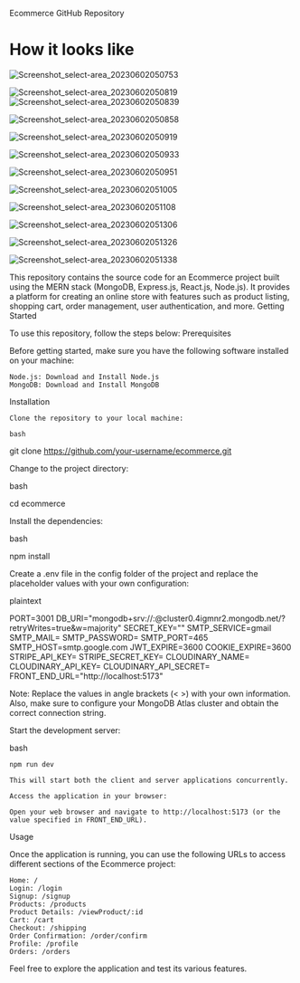 Ecommerce GitHub Repository
# How it looks like

![Screenshot_select-area_20230602050753](https://github.com/Aakash-Kashyap24/Shop-Kar-Mern-Stack/assets/110857134/586cc8f3-ccb8-455b-8bd6-f13370e50a0b)

![Screenshot_select-area_20230602050819](https://github.com/Aakash-Kashyap24/Shop-Kar-Mern-Stack/assets/110857134/bad9bdd6-0906-44da-a076-aaa4585b53b7)
![Screenshot_select-area_20230602050839](https://github.com/Aakash-Kashyap24/Shop-Kar-Mern-Stack/assets/110857134/056ff872-c4bc-4fa0-a930-b6d2f57076f9)

![Screenshot_select-area_20230602050858](https://github.com/Aakash-Kashyap24/Shop-Kar-Mern-Stack/assets/110857134/d2fd27f6-63d7-4207-b6dd-849579034dc0)

![Screenshot_select-area_20230602050919](https://github.com/Aakash-Kashyap24/Shop-Kar-Mern-Stack/assets/110857134/bc6518c1-55d4-4c17-92b6-82b328ae514b)

![Screenshot_select-area_20230602050933](https://github.com/Aakash-Kashyap24/Shop-Kar-Mern-Stack/assets/110857134/54c7ec64-b744-45b9-a925-a4d00df53480)

![Screenshot_select-area_20230602050951](https://github.com/Aakash-Kashyap24/Shop-Kar-Mern-Stack/assets/110857134/bfb34563-3c01-4bb2-aa7e-d9f1c61f01f8)

![Screenshot_select-area_20230602051005](https://github.com/Aakash-Kashyap24/Shop-Kar-Mern-Stack/assets/110857134/c938c21d-2d92-4456-842a-6b1e3e10c42b)

![Screenshot_select-area_20230602051108](https://github.com/Aakash-Kashyap24/Shop-Kar-Mern-Stack/assets/110857134/5d84e995-d24b-4846-a8a7-80edf42837e2)

![Screenshot_select-area_20230602051306](https://github.com/Aakash-Kashyap24/Shop-Kar-Mern-Stack/assets/110857134/bf456f2d-c02d-431f-a6f5-1778cc942ce6)

![Screenshot_select-area_20230602051326](https://github.com/Aakash-Kashyap24/Shop-Kar-Mern-Stack/assets/110857134/4d9e8724-5fad-4ace-9043-beac1f0282ca)

![Screenshot_select-area_20230602051338](https://github.com/Aakash-Kashyap24/Shop-Kar-Mern-Stack/assets/110857134/16ac9d5b-4adc-48b7-abdc-635c65bd2dc4)

This repository contains the source code for an Ecommerce project built using the MERN stack (MongoDB, Express.js, React.js, Node.js). It provides a platform for creating an online store with features such as product listing, shopping cart, order management, user authentication, and more.
Getting Started

To use this repository, follow the steps below:
Prerequisites

Before getting started, make sure you have the following software installed on your machine:

    Node.js: Download and Install Node.js
    MongoDB: Download and Install MongoDB

Installation

    Clone the repository to your local machine:

    bash

git clone https://github.com/your-username/ecommerce.git

Change to the project directory:

bash

cd ecommerce

Install the dependencies:

bash

npm install

Create a .env file in the config folder of the project and replace the placeholder values with your own configuration:

plaintext

PORT=3001
DB_URI="mongodb+srv://<your-username>:<your-password>@cluster0.4igmnr2.mongodb.net/<your-database>?retryWrites=true&w=majority"
SECRET_KEY="<your-secret-key>"
SMTP_SERVICE=gmail
SMTP_MAIL=<your-email>
SMTP_PASSWORD=<your-email-password>
SMTP_PORT=465
SMTP_HOST=smtp.google.com
JWT_EXPIRE=3600
COOKIE_EXPIRE=3600
STRIPE_API_KEY=<your-stripe-api-key>
STRIPE_SECRET_KEY=<your-stripe-secret-key>
CLOUDINARY_NAME=<your-cloudinary-name>
CLOUDINARY_API_KEY=<your-cloudinary-api-key>
CLOUDINARY_API_SECRET=<your-cloudinary-api-secret>
FRONT_END_URL="http://localhost:5173"

Note: Replace the values in angle brackets (< >) with your own information. Also, make sure to configure your MongoDB Atlas cluster and obtain the correct connection string.

Start the development server:

bash

    npm run dev

    This will start both the client and server applications concurrently.

    Access the application in your browser:

    Open your web browser and navigate to http://localhost:5173 (or the value specified in FRONT_END_URL).

Usage

Once the application is running, you can use the following URLs to access different sections of the Ecommerce project:

    Home: /
    Login: /login
    Signup: /signup
    Products: /products
    Product Details: /viewProduct/:id
    Cart: /cart
    Checkout: /shipping
    Order Confirmation: /order/confirm
    Profile: /profile
    Orders: /orders

Feel free to explore the application and test its various features.

